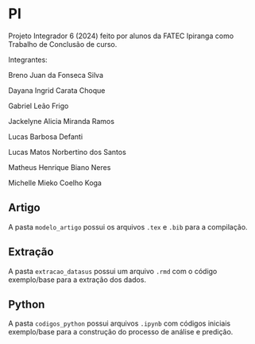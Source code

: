 # PI
 Projeto Integrador 6 (2024) feito por alunos da FATEC Ipiranga como Trabalho de Conclusão de curso.

 Integrantes: 

 Breno Juan da Fonseca Silva
 
 Dayana Ingrid Carata Choque
 
 Gabriel Leão Frigo
 
 Jackelyne Alicia Miranda Ramos
 
 Lucas Barbosa Defanti
 
 Lucas Matos Norbertino dos Santos
 
 Matheus Henrique Biano Neres
 
 Michelle Mieko Coelho Koga

## Artigo

A pasta `modelo_artigo` possui os arquivos `.tex` e `.bib` para a compilação.

## Extração

A pasta `extracao_datasus` possui um arquivo `.rmd` com o código exemplo/base para a extração dos dados.

## Python

A pasta `codigos_python` possui arquivos `.ipynb` com códigos iniciais exemplo/base para a construção do processo de análise e predição.
